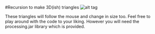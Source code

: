#Recursion to make 3D(ish) triangles
![alt tag](http://puu.sh/g5yHs/bdcb461320.png)


These triangles will follow the mouse and change in size too.
Feel free to play around with the code to your liking. However you will need the processing.jar library which is provided.

